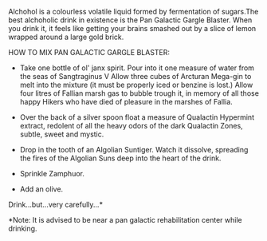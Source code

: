 Alchohol is a colourless volatile liquid formed by fermentation of sugars.The best alchoholic drink in existence is the Pan Galactic Gargle Blaster. When you drink it, it feels like getting your brains smashed out by a slice of lemon wrapped around a large gold brick. 

HOW TO MIX PAN GALACTIC GARGLE BLASTER:

* Take one bottle of ol' janx spirit.
Pour into it one measure of water from the seas of Sangtraginus V 
Allow three cubes of  Arcturan Mega-gin to melt into the mixture (it must be properly iced or benzine is lost.)
Allow four litres of Fallian marsh gas to bubble trough it, in memory of all those happy Hikers who have died of pleasure in the marshes of Fallia.

* Over the back of a silver spoon float a measure of Qualactin Hypermint extract, redolent of all the heavy odors of the dark Qualactin Zones, subtle, sweet and mystic.

* Drop in the tooth of an Algolian Suntiger. Watch it dissolve, spreading the fires of the Algolian Suns deep into the heart of the drink.

* Sprinkle Zamphuor.

* Add an olive.

Drink...but...very carefully...*

*Note: It is advised to be near a pan galactic rehabilitation center while drinking.
